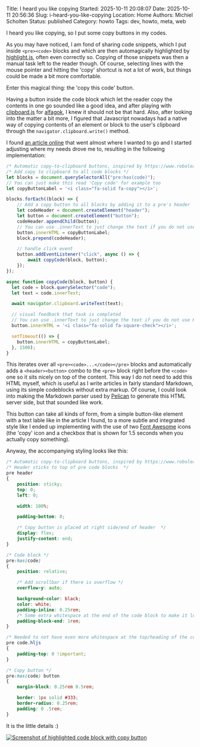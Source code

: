 Title: I heard you like copying
Started: 2025-10-11 20:08:07
Date: 2025-10-11 20:56:36
Slug: i-heard-you-like-copying
Location: Home
Authors: Michiel Scholten
Status: published
Category: howto
Tags: dev, howto, meta, web

I heard you like copying, so I put some copy buttons in my codes.

As you may have noticed, I am fond of sharing code snippets, which I put inside `<pre><code>` blocks and which are then automagically highlighted by [highlight.js](https://highlightjs.org/), often even correctly so. Copying of those snippets was then a manual task left to the reader though. Of course, selecting lines with the mouse pointer and hitting the 'copy' shortcut is not a lot of work, but things could be made a bit more comfortable.

Enter this magical thing: the 'copy this code' button.

Having a button inside the code block which let the reader copy the contents in one go sounded like a good idea, and after playing with [clipboard.js](https://clipboardjs.com/) for [alfagok](https://alfagok.diginaut.net/), I knew it should not be that hard. Also, after looking into the matter a bit more, I figured that Javascript nowadays had a native way of copying contents of an element or block to the user's clipboard through the `navigator.clipboard.write()` method.

I found [an article online](https://www.roboleary.net/2022/01/13/copy-code-to-clipboard-blog) that went almost where I wanted to go and I started adjusting where my needs drove me to, resulting in the following implementation:

```javascript
/* Automatic copy-to-clipboard buttons, inspired by https://www.roboleary.net/2022/01/13/copy-code-to-clipboard-blog */
/* Add copy to clipboard to all code blocks */
let blocks = document.querySelectorAll("pre:has(code)");
// You can just make this read 'Copy code' for example too
let copyButtonLabel = '<i class="fa-solid fa-copy"></i>';

blocks.forEach((block) => {
    // Add a copy button to all blocks by adding it to a pre's header
    let codeHeader = document.createElement("header");
    let button = document.createElement("button");
    codeHeader.appendChild(button);
    // You can use .innerText to just change the text if you do not use HTML in the label
    button.innerHTML = copyButtonLabel;
    block.prepend(codeHeader);

    // handle click event
    button.addEventListener("click", async () => {
        await copyCode(block, button);
    });
});

async function copyCode(block, button) {
  let code = block.querySelector("code");
  let text = code.innerText;

  await navigator.clipboard.writeText(text);

  // visual feedback that task is completed
  // You can use .innerText to just change the text if you do not use HTML in the label, e.g. to say 'Code copied'
  button.innerHTML = '<i class="fa-solid fa-square-check"></i>';

  setTimeout(() => {
    button.innerHTML = copyButtonLabel;
  }, 1500);
}
```

This iterates over all `<pre><code>...</code></pre>` blocks and automatically adds a `<header><button>` combo to the `<pre>` block right before the `<code>` one so it sits nicely on top of the content. This way I do not need to add this HTML myself, which is useful as I write articles in fairly standard Markdown, using its simple codeblocks without extra markup. Of course, I could look into making the Markdown parser used by [Pelican](https://getpelican.com/) to generate this HTML server side, but that sounded like work.

This button can take all kinds of form, from a simple button-like element with a text lable like in the article I found, to a more subtle and integrated style like I ended up implementing with the use of two [Font Awesome](https://fontawesome.com/) icons (the 'copy' icon and a checkbox that is shown for 1.5 seconds when you actually copy something).

Anyway, the accompanying styling looks like this:

```css
/* Automatic copy-to-clipboard buttons, inspired by https://www.roboleary.net/2022/01/13/copy-code-to-clipboard-blog */
/* Header sticks to top of pre code blocks  */
pre header
{
    position: sticky;
    top: 0;
    left: 0;

    width: 100%;

    padding-bottom: 0;

    /* Copy button is placed at right side/end of header  */
    display: flex;
    justify-content: end;
}

/* Code block */
pre:has(code)
{
    position: relative;

    /* Add scrollbar if there is overflow */
    overflow-y: auto;

    background-color: black;
    color: white;
    padding-inline: 0.25rem;
    /* Some extra whitespace at the end of the code block to make it look more balanced */
    padding-block-end: 1rem;
}

/* Needed to not have even more whitespace at the top/heading of the code block added by highlight.js */
pre code.hljs
{
    padding-top: 0 !important;
}

/* Copy button */
pre:has(code) button
{
    margin-block: 0.25rem 0.5rem;

    border: 1px solid #333;
    border-radius: 0.25rem;
    padding: 0 .5rem;
}
```

It is the little details :)

[![Screenshot of highlighted code block with copy button](https://dammit.nl/images/content/20251011_highlighted_code_block_copybtn.png)](https://dammit.nl/images/content/20251011_highlighted_code_block_copybtn.png)
